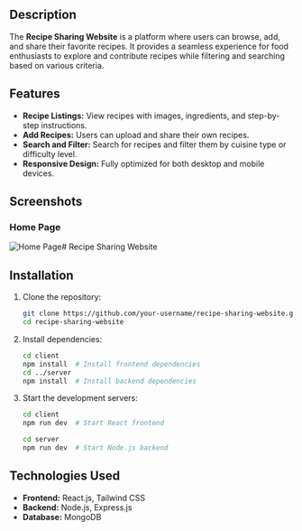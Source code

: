 
## Description
The **Recipe Sharing Website** is a platform where users can browse, add, and share their favorite recipes. It provides a seamless experience for food enthusiasts to explore and contribute recipes while filtering and searching based on various criteria.

## Features
- **Recipe Listings:** View recipes with images, ingredients, and step-by-step instructions.
- **Add Recipes:** Users can upload and share their own recipes.
- **Search and Filter:** Search for recipes and filter them by cuisine type or difficulty level.
- **Responsive Design:** Fully optimized for both desktop and mobile devices.

## Screenshots
### Home Page
![Home Page](https://github.com/user-attachments/assets/5ac6d4ba-c8bf-471c-bc63-9e4a52a40572)# Recipe Sharing Website

## Installation
1. Clone the repository:
   ```bash
   git clone https://github.com/your-username/recipe-sharing-website.git
   cd recipe-sharing-website
   ```
2. Install dependencies:
   ```bash
   cd client
   npm install  # Install frontend dependencies
   cd ../server
   npm install  # Install backend dependencies
   ```
3. Start the development servers:
   ```bash
   cd client
   npm run dev  # Start React frontend
   ```
   ```bash
   cd server
   npm run dev  # Start Node.js backend
   ```

## Technologies Used
- **Frontend:** React.js, Tailwind CSS
- **Backend:** Node.js, Express.js
- **Database:** MongoDB
